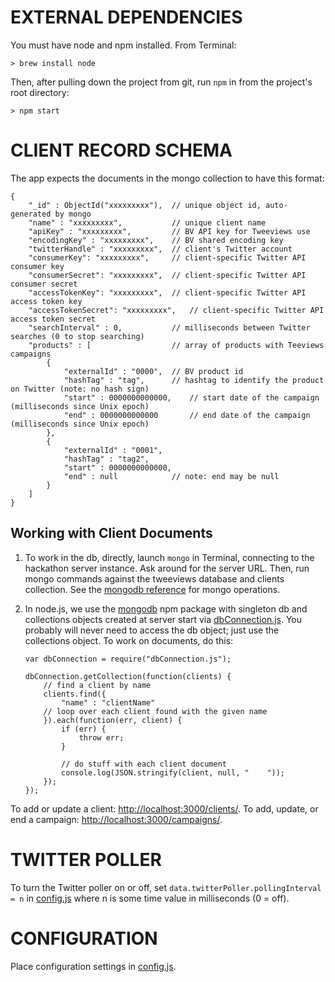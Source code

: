 EXTERNAL DEPENDENCIES
=====================
You must have node and npm installed. From Terminal:

```
> brew install node
```

Then, after pulling down the project from git, run `npm` in from the project's root directory:

````
> npm start
````

CLIENT RECORD SCHEMA
====================
The app expects the documents in the mongo collection to have this format:

```
{
    "_id" : ObjectId("xxxxxxxxx"),  // unique object id, auto-generated by mongo
    "name" : "xxxxxxxxx",           // unique client name
    "apiKey" : "xxxxxxxxx",         // BV API key for Tweeviews use
    "encodingKey" : "xxxxxxxxx",    // BV shared encoding key
    "twitterHandle" : "xxxxxxxxx",  // client's Twitter account
    "consumerKey": "xxxxxxxxx",     // client-specific Twitter API consumer key
    "consumerSecret": "xxxxxxxxx",  // client-specific Twitter API consumer secret
    "accessTokenKey": "xxxxxxxxx",  // client-specific Twitter API access token key
    "accessTokenSecret": "xxxxxxxxx",   // client-specific Twitter API access token secret
    "searchInterval" : 0,           // milliseconds between Twitter searches (0 to stop searching)
    "products" : [                  // array of products with Teeviews campaigns
        {
            "externalId" : "0000",  // BV product id
            "hashTag" : "tag",      // hashtag to identify the product on Twitter (note: no hash sign)
            "start" : 0000000000000,    // start date of the campaign (milliseconds since Unix epoch)
            "end" : 0000000000000       // end date of the campaign (milliseconds since Unix epoch)
        },
        {
            "externalId" : "0001",
            "hashTag" : "tag2",
            "start" : 0000000000000,
            "end" : null            // note: end may be null
        }
    ]
}
```

Working with Client Documents
-----------------------------
1. To work in the db, directly, launch `mongo` in Terminal, connecting to the hackathon server instance. Ask around for the server URL. Then, run mongo commands against the tweeviews database and clients collection. See the [mongodb reference](http://docs.mongodb.org/manual/reference/) for mongo operations.

1. In node.js, we use the [mongodb](https://www.npmjs.org/package/mongodb) npm package with singleton db and collections objects created at server start via [dbConnection.js](https://github.com/95civicdude/tweeviews/blob/master/data/dbConnection.js). You probably will never need to access the db object; just use the collections object. To work on documents, do this:

    ```
    var dbConnection = require("dbConnection.js");

    dbConnection.getCollection(function(clients) {
        // find a client by name
        clients.find({
            "name" : "clientName"
        // loop over each client found with the given name
        }).each(function(err, client) {
            if (err) {
                throw err;
            }

            // do stuff with each client document
            console.log(JSON.stringify(client, null, "    "));
        });
    });
    ```

To add or update a client: [http://localhost:3000/clients/](http://localhost:3000/clients/).
To add, update, or end a campaign: [http://localhost:3000/campaigns/](http://localhost:3000/campaigns/).

TWITTER POLLER
==============
To turn the Twitter poller on or off, set `data.twitterPoller.pollingInterval = n` in [config.js](https://github.com/95civicdude/tweeviews/blob/master/config.js) where n is some time value in milliseconds (0 = off).

CONFIGURATION
=============
Place configuration settings in [config.js](https://github.com/95civicdude/tweeviews/blob/master/config.js).